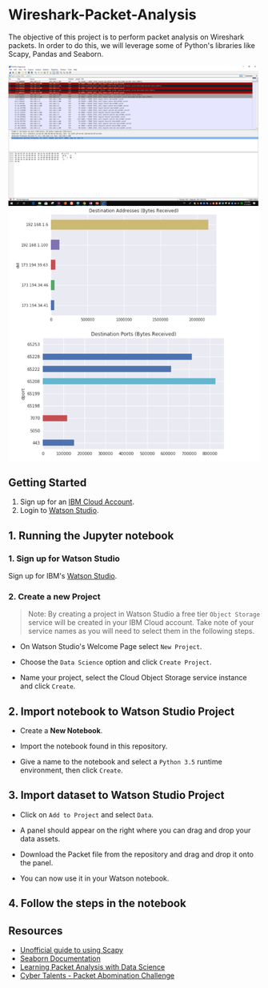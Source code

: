 # Wireshark-Packet-Analysis
The objective of this project is to perform packet analysis on Wireshark packets. In order to do this, we will leverage some of Python's libraries like Scapy, Pandas and Seaborn. 

<img src="https://github.com/bedangSen/Wireshark-Packet-Analysis/blob/master/Images/wireshark.png?raw=true" width="500" alt="Wireshark Packet Analysis" align="middle">
<img src="https://github.com/bedangSen/Wireshark-Packet-Analysis/blob/master/Images/Address%20Destination.png?raw=true" width="600" alt="Destination Address Traffic" align="middle">
<img src="https://github.com/bedangSen/Wireshark-Packet-Analysis/blob/master/Images/Port%20Destination.png?raw=true" width="600" alt="Destination Port Traffic" align="middle">

## Getting Started 

1. Sign up for an [IBM Cloud Account](https://console.bluemix.net/registration/).
1. Login to [Watson Studio](https://www.ibm.com/cloud/watson-studio).

## 1. Running the Jupyter notebook

### 1. Sign up for Watson Studio

Sign up for IBM's [Watson Studio](https://dataplatform.ibm.com/).

### 2. Create a new Project

> Note: By creating a project in Watson Studio a free tier `Object Storage` service will be created in your IBM Cloud account. Take note of your service names as you will need to select them in the following steps.

* On Watson Studio's Welcome Page select `New Project`.

* Choose the `Data Science` option and click `Create Project`.

* Name your project, select the Cloud Object Storage service instance and click `Create`.

## 2. Import notebook to Watson Studio Project

* Create a **New Notebook**.

* Import the notebook found in this repository.

* Give a name to the notebook and select a `Python 3.5` runtime environment, then click `Create`.

## 3. Import dataset to Watson Studio Project

* Click on `Add to Project` and select `Data`.

* A panel should appear on the right where you can drag and drop your data assets. 

* Download the Packet file from the repository and drag and drop it onto the panel. 

* You can now use it in your Watson notebook. 

## 4. Follow the steps in the notebook

## Resources 
+ [Unofficial guide to using Scapy](https://theitgeekchronicles.files.wordpress.com/2012/05/scapyguide1.pdf)
+ [Seaborn Documentation](https://seaborn.pydata.org/)
+ [Learning Packet Analysis with Data Science](https://secdevops.ai/learning-packet-analysis-with-data-science-5356a3340d4e)
+ [Cyber Talents - Packet Abomination Challenge](https://cybertalents.com/challenges/forensics/cypher-anxiety)
